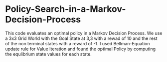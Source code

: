 # Policy-Search-in-a-Markov-Decision-Process
This code evaluates an optimal policy in a Markov Decision Process. We use a 3x3 Grid World with the Goal State at 3,3 with a rewad of 10 and the rest of the non terminal states with a reward of -1.
I used Bellman-Equation update rule for Value Iteration and found the optimal Policy by computing the equlibrium state values for each state.
